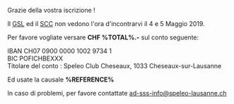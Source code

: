 Grazie della vostra iscrizione !

Il [GSL](http://www.speleo-lausanne.ch) ed il [SCC](http://www.speleo-cheseaux.ch) non vedono l'ora d'incontrarvi il 4 e 5 Maggio 2019.

Per favore vogliate versare **CHF %TOTAL%.-** sul conto seguente:

IBAN CH07 0900 0000 1002 9734 1<br/>
BIC POFICHBEXXX <br/>
Titolare del conto : Speleo Club Cheseaux, 1033 Cheseaux-sur-Lausanne<br/>

Ed usate la causale **%REFERENCE%**

In caso di problemi, per favore contattate ad-sss-info@speleo-lausanne.ch
